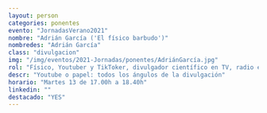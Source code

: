 ```yaml
---
layout: person
categories: ponentes
evento: "JornadasVerano2021"
nombre: "Adrián García ('El físico barbudo')"
nombredes: "Adrián García"
class: "divulgacion"
img: "/img/eventos/2021-Jornadas/ponentes/AdriánGarcía.jpg"
rol: "Físico, Youtuber y TikToker, divulgador científico en TV, radio e Internet"
descr: "Youtube o papel: todos los ángulos de la divulgación"
horario: "Martes 13 de 17.00h a 18.40h"
linkedin: ""
destacado: "YES"
---
```

